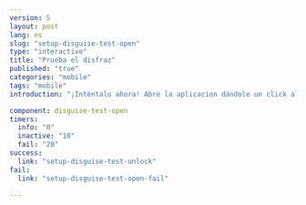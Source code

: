 ```yaml
---
version: 5
layout: post
lang: es
slug: "setup-disguise-test-open"
type: "interactive"
title: "Prueba el disfraz"
published: "true"
categories: "mobile"
tags: "mobile"
introduction: "¡Inténtalo ahora! Abre la aplicacion dándole un click al ícono Calculate!"

component: disguise-test-open
timers:
  info: "0"
  inactive: "10"
  fail: "20"
success: 
  link: "setup-disguise-test-unlock"
fail: 
  link: "setup-disguise-test-open-fail"

---
```

